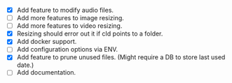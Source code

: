 - [x] Add feature to modify audio files.
- [ ] Add more features to image resizing.
- [ ] Add more features to video resizing.
- [x] Resizing should error out it if cId points to a folder.
- [x] Add docker support.
- [ ] Add configuration options via ENV.
- [x] Add feature to prune unused files. (Might require a DB to store last used date.)
- [ ] Add documentation.